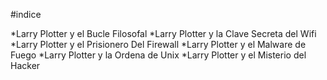 #indice

*Larry Plotter y el Bucle Filosofal
*Larry Plotter y la Clave Secreta del Wifi
*Larry Plotter y el Prisionero Del Firewall
*Larry Plotter y el Malware de Fuego
*Larry Plotter y la Ordena de Unix
*Larry Plotter y el Misterio del Hacker
